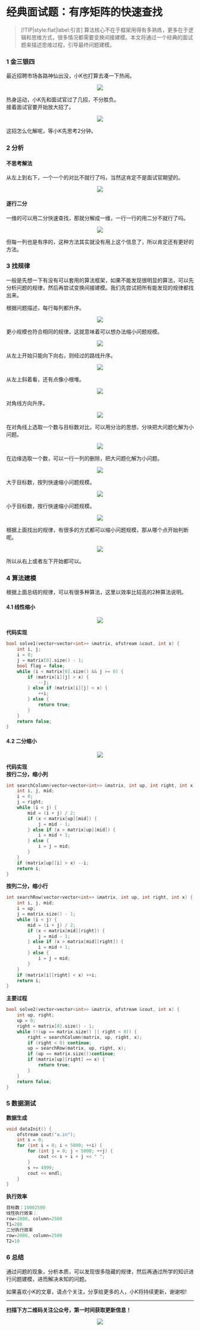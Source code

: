 # 经典面试题：有序矩阵的快速查找

>[!TIP|style:flat|label:引言]
>算法核心不在于框架用得有多熟练，更多在于逻辑和思维方式，很多情况都需要变换间接建模。本文将通过一个经典的面试题来描述思维过程，引导最终问题建模。

### 1 金三银四
最近招聘市场各路神仙出没，小K也打算去凑一下热闹。  
<div align=center><img src="img-搜索二维矩阵/p-1-1.jpg" style="max-height: 300px;"></div>

热身运动，小K先和面试官过了几招，不分胜负。  
接着面试官要开始放大招了。
<div align=center><img src="img-搜索二维矩阵/p-1-2.jpg" style="max-height: 300px;"></div>

这招怎么化解呢，等小K先思考2分钟。

### 2 分析
#### 不思考解法
从左上到右下，一个一个的对比不就行了吗，当然这肯定不是面试官期望的。
<div align=center><img src="img-搜索二维矩阵/p-2-1.jpg" style="max-height: 300px;"></div>

#### 逐行二分
一维的可以用二分快速查找，那就分解成一维，一行一行的用二分不就行了吗。
<div align=center><img src="img-搜索二维矩阵/p-2-2.jpg" style="max-height: 300px;"></div>

但每一列也是有序的，这种方法其实就没有用上这个信息了，所以肯定还有更好的方法。

### 3 找规律
一般是先想一下有没有可以套用的算法框架，如果不能发现很明显的算法，可以先分析问题的规律，然后再尝试变换间接建模。我们先尝试把所有能发现的规律都找出来。

根据问题描述，每行每列都升序。
<div align=center><img src="img-搜索二维矩阵/p-3-1.jpg" style="max-height: 300px;"></div>

更小规模也符合相同的规律，这就意味着可以想办法缩小问题规模。
<div align=center><img src="img-搜索二维矩阵/p-3-2.jpg" style="max-height: 300px;"></div>

从左上开始只能向下向右，则经过的路线升序。
<div align=center><img src="img-搜索二维矩阵/p-3-3.jpg" style="max-height: 300px;"></div>

从左上斜着看，还有点像小根堆。
<div align=center><img src="img-搜索二维矩阵/p-3-3-1.jpg" style="max-height: 300px;"></div>

对角线方向升序。
<div align=center><img src="img-搜索二维矩阵/p-3-4.jpg" style="max-height: 300px;"></div>

在对角线上选取一个数与目标数对比，可以用分治的思想，分块把大问题化解为小问题。  
<div align=center><img src="img-搜索二维矩阵/p-3-5.jpg" style="max-height: 300px;"></div>

在边缘选取一个数，可以一行一列的删除，把大问题化解为小问题。
<div align=center><img src="img-搜索二维矩阵/p-3-6.jpg" style="max-height: 300px;"></div>

大于目标数，按列快速缩小问题规模。
<div align=center><img src="img-搜索二维矩阵/p-3-7.jpg" style="max-height: 300px;"></div>

小于目标数，按行快速缩小问题规模。
<div align=center><img src="img-搜索二维矩阵/p-3-8.jpg" style="max-height: 300px;"></div>

根据上面找出的规律，有很多的方式都可以缩小问题规模，那从哪个点开始判断呢。
<div align=center><img src="img-搜索二维矩阵/p-3-9.jpg" style="max-height: 300px;"></div>

所以从右上或者左下开始都可以。

### 4 算法建模
根据上面总结的规律，可以有很多种算法，这里以效率比较高的2种算法说明。
#### 4.1 线性缩小
<div align=center><img src="img-搜索二维矩阵/p-4-1.jpg" style="max-height: 300px;"></div>

**代码实现**  
```cpp
bool solve1(vector<vector<int>> &matrix, ofstream &cout, int x) {
    int i, j;
    i = 0;
    j = matrix[0].size() - 1;
    bool flag = false;
    while (i < matrix[0].size() && j >= 0) {
        if (matrix[i][j] > x) {
            --j;
        } else if (matrix[i][j] < x) {
            ++i;
        } else {
            return true;
        }
    }
    return false;
}
```

#### 4.2 二分缩小
<div align=center><img src="img-搜索二维矩阵/p-4-2.jpg" style="max-height: 300px;"></div>

**代码实现**  
**按行二分，缩小列**
```cpp
int searchColumn(vector<vector<int>> &matrix, int up, int right, int x) {
    int i, j, mid;
    i = 0;
    j = right;
    while (i < j) {
        mid = (i + j) / 2;
        if (x < matrix[up][mid]) {
            j = mid - 1;
        } else if (x > matrix[up][mid]) {
            i = mid + 1;
        } else {
            i = j = mid;
        }
    }
    if (matrix[up][i] > x) --i;
    return i;
}
```
**按列二分，缩小行**
```cpp
int searchRow(vector<vector<int>> &matrix, int up, int right, int x) {
    int i, j, mid;
    i = up;
    j = matrix.size() - 1;
    while (i < j) {
        mid = (i + j) / 2;
        if (x < matrix[mid][right]) {
            j = mid - 1;
        } else if (x > matrix[mid][right]) {
            i = mid + 1;
        } else {
            i = j = mid;
        }
    }
    if (matrix[i][right] < x) ++i;
    return i;
}
```
**主要过程**
```cpp
bool solve2(vector<vector<int>> &matrix, ofstream &cout, int x) {
    int up, right;
    up = 0;
    right = matrix[0].size() - 1;
    while (!(up == matrix.size() || right < 0)) {
        right = searchColumn(matrix, up, right, x);
        if (right < 0) continue;
        up = searchRow(matrix, up, right, x);
        if (up == matrix.size())continue;
        if (matrix[up][right] == x) {
            return true;
        }
    }
    return false;
}
```

### 5 数据测试
**数据生成**
```cpp
void dataInit() {
    ofstream cout("a.in");
    int s = 0;
    for (int i = 0; i < 5000; ++i) {
        for (int j = 0; j < 5000; ++j) {
            cout << s + i + j << " ";
        }
        s += 4999;
        cout << endl;
    }
}
```
**执行效率**
```cpp
目标数：10002500
线性执行效率：
row=2000, column=2500
T1=288
二分执行效率
row=2000, column=2500
T2=10
```

### 6 总结
通过问题的现象，分析本质，可以发现很多隐藏的规律，然后再通过所学的知识进行问题建模，进而解决未知的问题。

如果喜欢小K的文章，请点个关注，分享给更多的人，小K将持续更新，谢谢啦!  

---
**扫描下方二维码关注公众号，第一时间获取更新信息！**  
<div align=center><img src="../qrcode.jpg" style="max-height: 300px;"></div>